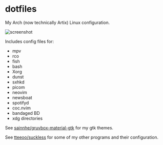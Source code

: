 # dotfiles
My Arch (now technically Artix) Linux configuration.

![screenshot](https://raw.githubusercontent.com/tteeoo/dotfiles/master/screenshot.png)

Includes config files for:
* mpv
* rco
* fish
* bash
* Xorg
* dunst
* sxhkd
* picom
* neovim
* newsboat
* spotifyd
* coc.nvim
* bandaged BD
* xdg directories

See [sainnhe/gruvbox-material-gtk](https://github.com/sainnhe/gruvbox-material-gtk) for my gtk themes.

See [tteeoo/suckless](https://github.com/tteeoo/suckless) for some of my other programs and their configuration.
